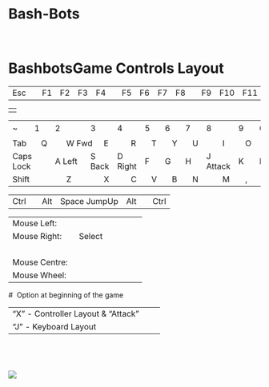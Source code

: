 # Bash-Bots
<div><span class="c23 c30">                </span></div>

# <span>Bashbots</span><span class="c42">Game</span> <span>Controls</span> <span class="c42">Layout</span><a id="t.4332b033d8dad986d2c34ed3a6ba467222c86edc"></a><a id="t.0"></a>

<table class="c25">

<tbody>

<tr class="c18">

<td class="c19" colspan="1" rowspan="1"><span class="c0">Esc</span><span class="c1"></span></td>

<td class="c16" colspan="1" rowspan="1"><span class="c1"></span></td>

<td class="c5" colspan="1" rowspan="1"><span class="c0">F1</span><span class="c1"></span></td>

<td class="c19" colspan="1" rowspan="1"><span class="c0">F2</span><span class="c1"></span></td>

<td class="c5" colspan="1" rowspan="1"><span class="c0">F3</span><span class="c1"></span></td>

<td class="c5" colspan="1" rowspan="1"><span class="c0">F4</span><span class="c1"></span></td>

<td class="c37" colspan="1" rowspan="1"><span class="c1"></span></td>

<td class="c5" colspan="1" rowspan="1"><span class="c0">F5</span><span class="c1"></span></td>

<td class="c5" colspan="1" rowspan="1"><span class="c0">F6</span><span class="c1"></span></td>

<td class="c19" colspan="1" rowspan="1"><span class="c0">F7</span><span class="c1"></span></td>

<td class="c5" colspan="1" rowspan="1"><span class="c0">F8</span><span class="c1"></span></td>

<td class="c6" colspan="1" rowspan="1"><span class="c1"></span></td>

<td class="c19" colspan="1" rowspan="1"><span class="c0">F9</span><span class="c1"></span></td>

<td class="c5" colspan="1" rowspan="1"><span class="c0">F10</span><span class="c1"></span></td>

<td class="c5" colspan="1" rowspan="1"><span class="c0">F11</span><span class="c1"></span></td>

<td class="c5" colspan="1" rowspan="1"><span class="c0">F12</span><span class="c1"></span></td>

</tr>

</tbody>

</table>

<span class="c11 c29"></span><a id="t.1aebe24dda1b56316fca09844ec7bf63e4290b0d"></a><a id="t.1"></a>

<table class="c25">

<tbody>

<tr class="c34">

<td class="c14" colspan="1" rowspan="1"><span class="c1"></span></td>

</tr>

</tbody>

</table>

<span class="c11 c29"></span><a id="t.fbf4f51e5367d3fd0ee5a8253b4024bf25ad7d9f"></a><a id="t.2"></a>

<table class="c25">

<tbody>

<tr class="c18">

<td class="c19" colspan="1" rowspan="1"><span class="c0">~</span><span class="c1"></span></td>

<td class="c5" colspan="2" rowspan="1"><span class="c0">1</span><span class="c1"></span></td>

<td class="c5" colspan="2" rowspan="1"><span class="c0">2</span><span class="c1"></span></td>

<td class="c19" colspan="2" rowspan="1"><span class="c0">3</span><span class="c1"></span></td>

<td class="c5" colspan="2" rowspan="1"><span class="c0">4</span><span class="c1"></span></td>

<td class="c5" colspan="2" rowspan="1"><span class="c0">5</span><span class="c1"></span></td>

<td class="c19" colspan="2" rowspan="1"><span class="c0">6</span><span class="c1"></span></td>

<td class="c5" colspan="2" rowspan="1"><span class="c0">7</span><span class="c1"></span></td>

<td class="c5" colspan="2" rowspan="1"><span class="c0">8</span><span class="c1"></span></td>

<td class="c19" colspan="2" rowspan="1"><span class="c0">9</span><span class="c1"></span></td>

<td class="c5" colspan="2" rowspan="1"><span class="c0">0</span><span class="c1"></span></td>

<td class="c5" colspan="2" rowspan="1"><span class="c0">–</span><span class="c1"></span></td>

<td class="c19" colspan="2" rowspan="1"><span class="c0">=</span><span class="c1"></span></td>

<td class="c5" colspan="2" rowspan="1"><span class="c0">\</span><span class="c1"></span></td>

<td class="c5" colspan="1" rowspan="1"><span class="c11 c13">🠈</span><span class="c1"></span></td>

</tr>

<tr class="c18">

<td class="c43" colspan="2" rowspan="1"><span class="c0">Tab</span><span class="c1"></span></td>

<td class="c5" colspan="2" rowspan="1"><span class="c0">Q</span><span class="c1"></span></td>

<td class="c19" colspan="2" rowspan="1"><span class="c0">W</span> <span class="c10">Fwd</span></td>

<td class="c5" colspan="2" rowspan="1"><span class="c0">E</span><span class="c1"></span></td>

<td class="c5" colspan="2" rowspan="1"><span class="c0">R</span><span class="c1"></span></td>

<td class="c19" colspan="2" rowspan="1"><span class="c0">T</span><span class="c1"></span></td>

<td class="c35" colspan="2" rowspan="1"><span class="c0">Y</span><span class="c1"></span></td>

<td class="c5" colspan="2" rowspan="1"><span class="c0">U</span><span class="c1"></span></td>

<td class="c19" colspan="2" rowspan="1"><span class="c0">I</span><span class="c1"></span></td>

<td class="c5" colspan="2" rowspan="1"><span class="c0">O</span><span class="c1"></span></td>

<td class="c5" colspan="2" rowspan="1"><span class="c0">P</span><span class="c1"></span></td>

<td class="c19" colspan="2" rowspan="1"><span class="c0">[</span><span class="c1"></span></td>

<td class="c5" colspan="2" rowspan="1"><span class="c0">]</span><span class="c1"></span></td>

<td class="c36" colspan="2" rowspan="1"><span class="c0">Enter</span><span class="c1"></span></td>

</tr>

<tr class="c18">

<td class="c20" colspan="3" rowspan="1"><span class="c0">Caps Lock</span><span class="c1"></span></td>

<td class="c5" colspan="2" rowspan="1"><span class="c0">A</span> <span class="c10">Left</span></td>

<td class="c19" colspan="2" rowspan="1"><span class="c0">S</span> <span class="c10">Back</span></td>

<td class="c5" colspan="2" rowspan="1"><span class="c0">D</span> <span class="c10">Right</span></td>

<td class="c5" colspan="2" rowspan="1"><span class="c0">F</span><span class="c1"></span></td>

<td class="c19" colspan="2" rowspan="1"><span class="c0">G</span><span class="c1"></span></td>

<td class="c5" colspan="2" rowspan="1"><span class="c0">H</span><span class="c1"></span></td>

<td class="c5" colspan="2" rowspan="1"><span class="c0">J</span> <span class="c10">Attack</span></td>

<td class="c19" colspan="2" rowspan="1"><span class="c0">K</span><span class="c1"></span></td>

<td class="c5" colspan="2" rowspan="1"><span class="c0">L</span><span class="c1"></span></td>

<td class="c5" colspan="2" rowspan="1"><span class="c0">;</span><span class="c1"></span></td>

<td class="c19" colspan="2" rowspan="1"><span class="c0">"</span><span class="c1"></span></td>

<td class="c20" colspan="3" rowspan="1"><span style="overflow: hidden; display: inline-block; margin: 0.00px 0.00px; border: 0.00px solid #000000; transform: rotate(0.00rad) translateZ(0px); -webkit-transform: rotate(0.00rad) translateZ(0px); width: 25.07px; height: 1.33px;">![](images/image2.png)</span></td>

</tr>

<tr class="c18">

<td class="c40" colspan="4" rowspan="1"><span class="c0">Shift</span><span class="c1"></span></td>

<td class="c19" colspan="2" rowspan="1"><span class="c0">Z</span><span class="c1"></span></td>

<td class="c5" colspan="2" rowspan="1"><span class="c0">X</span></td>

<td class="c5" colspan="2" rowspan="1"><span class="c0">C</span><span class="c1"></span></td>

<td class="c19" colspan="2" rowspan="1"><span class="c0">V</span><span class="c1"></span></td>

<td class="c5" colspan="2" rowspan="1"><span class="c0">B</span><span class="c1"></span></td>

<td class="c5" colspan="2" rowspan="1"><span class="c0">N</span><span class="c1"></span></td>

<td class="c19" colspan="2" rowspan="1"><span class="c0">M</span><span class="c1"></span></td>

<td class="c5" colspan="2" rowspan="1"><span class="c0">,</span><span class="c1"></span></td>

<td class="c5" colspan="2" rowspan="1"><span class="c0">.</span><span class="c1"></span></td>

<td class="c19" colspan="2" rowspan="1"><span class="c0">/</span><span class="c1"></span></td>

<td class="c47" colspan="4" rowspan="1"><span class="c0">Shift</span><span class="c1"></span></td>

</tr>

</tbody>

</table>

<span class="c11 c29"></span><a id="t.d7d89ed81add2753f30450f7d0a19ce6d170d20f"></a><a id="t.3"></a>

<table class="c25">

<tbody>

<tr class="c18">

<td class="c48" colspan="1" rowspan="1"><span class="c0">Ctrl</span><span class="c1"></span></td>

<td class="c50" colspan="1" rowspan="1"><span class="c1"></span></td>

<td class="c38" colspan="1" rowspan="1"><span class="c0">Alt</span><span class="c1"></span></td>

<td class="c33" colspan="1" rowspan="1"><span class="c0">Space</span> <span class="c10">JumpUp</span></td>

<td class="c38" colspan="1" rowspan="1"><span class="c0">Alt</span><span class="c1"></span></td>

<td class="c39" colspan="1" rowspan="1"><span class="c1"></span></td>

<td class="c38" colspan="1" rowspan="1"><span class="c0">Ctrl</span><span class="c1"></span></td>

</tr>

</tbody>

</table>

<span class="c11 c32"></span><a id="t.7784fab13df2718f9db30e0cb435e7ecc7e1538a"></a><a id="t.4"></a>

<table class="c25">

<tbody>

<tr class="c21">

<td class="c7" colspan="1" rowspan="1"><span class="c0">Mouse Left:</span><span class="c1">        </span></td>

<td class="c12" colspan="1" rowspan="1"><span class="c1">        </span></td>

<td class="c22" colspan="1" rowspan="1"><span class="c0"></span></td>

</tr>

<tr class="c21">

<td class="c7" colspan="1" rowspan="1"><span class="c0">Mouse Right:</span><span class="c1">        </span><span class="c10">Select</span></td>

<td class="c12" colspan="1" rowspan="1"><span class="c1">        </span></td>

<td class="c22" colspan="1" rowspan="1"><span class="c0"></span></td>

</tr>

<tr class="c21">

<td class="c7" colspan="1" rowspan="1"><span class="c0"></span></td>

<td class="c12" colspan="1" rowspan="1"><span class="c1">        </span></td>

<td class="c22" colspan="1" rowspan="1"><span class="c0"></span></td>

</tr>

<tr class="c21">

<td class="c7" colspan="1" rowspan="1"><span class="c0">Mouse Centre:</span><span class="c1">        </span></td>

<td class="c12" colspan="1" rowspan="1"><span class="c0"></span></td>

<td class="c22" colspan="1" rowspan="1"><span class="c23"> </span></td>

</tr>

<tr class="c21">

<td class="c7" colspan="1" rowspan="1"><span class="c0">Mouse Wheel:</span><span class="c1">        </span></td>

<td class="c12" colspan="1" rowspan="1"><span class="c1"></span></td>

<td class="c22" colspan="1" rowspan="1"><span class="c0"></span></td>

</tr>

</tbody>

</table>

<span class="c11 c32"></span># <span class="c23 c49"> Option at beginning of the game</span><a id="t.5e42bf3e104f7ee6223f6c7b2cbcee4c1e117fc2"></a><a id="t.5"></a>

<table class="c25">

<tbody>

<tr class="c21">

<td class="c7" colspan="1" rowspan="1"><span class="c9">“X” - Controller Layout & “Attack”</span><span class="c24 c31">        </span></td>

</tr>

<tr class="c21">

<td class="c7" colspan="1" rowspan="1"><span class="c9">“J” - Keyboard Layout</span><span class="c1 c24">        </span></td>

</tr>

</tbody>

</table>

# <span class="c41"> </span><span style="overflow: hidden; display: inline-block; margin: 0.00px 0.00px; border: 0.00px solid #000000; transform: rotate(0.00rad) translateZ(0px); -webkit-transform: rotate(0.00rad) translateZ(0px); width: 621.33px; height: 329.60px;">![](images/image1.jpg)</span>
